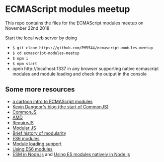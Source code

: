 # ECMAScript modules meetup

This repo contains the files for the ECMAScript modules meetup on November 22nd 2018

Start the local web server by doing

* `$ git clone https://github.com/PM5544/ecmascript-modules-meetup`
* `$ cd ecmascript-modules-meetup`
* `$ npm i`
* `$ npm start`
* open http://localhost:1337 in any browser supporting native ecmascript modules and module loading and check the output in the console



## Some more resources
- [a cartoon intro to ECMAScript modules](https://hacks.mozilla.org/2018/03/es-modules-a-cartoon-deep-dive/)
- [Kevin Dangoor's blog (the start of CommonJS)](http://www.blueskyonmars.com/2009/01/29/what-server-side-javascript-needs/)
- [CommonJS](http://www.commonjs.org/history/)
- [AMD](https://github.com/amdjs/amdjs-api/wiki/AMD)
- [RequireJS](https://requirejs.org/docs/history.html)
- [Modular JS](https://addyosmani.com/writing-modular-js/)
- [Brief history of modularity](https://ponyfoo.com/articles/brief-history-of-modularity)
- [ES6 modules](http://2ality.com/2014/09/es6-modules-final.html)
- [Module loading support](https://caniuse.com/#feat=es6-module)
- [Using ES6 modules](https://developers.google.com/web/fundamentals/primers/modules)
- [ESM in Node.js](https://nodejs.org/api/esm.html) and [Using ES modules natively in Node.js](http://2ality.com/2017/09/native-esm-node.html)

